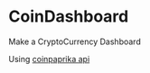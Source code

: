 # CoinDashboard
Make a CryptoCurrency Dashboard

Using [coinpaprika api](https://coinpaprika.com/) 
